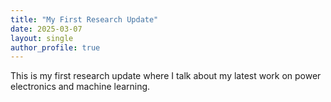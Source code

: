 ```yaml
---
title: "My First Research Update"
date: 2025-03-07
layout: single
author_profile: true
---
```

This is my first research update where I talk about my latest work on power electronics and machine learning.
